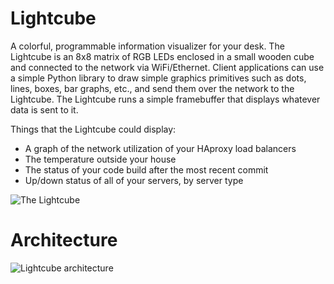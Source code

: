 Lightcube
=========

A colorful, programmable information visualizer for your desk.  The Lightcube is an 8x8 matrix
of RGB LEDs enclosed in a small wooden cube and connected to the network via WiFi/Ethernet.
Client applications can use a simple Python library to draw simple graphics primitives such as
dots, lines, boxes, bar graphs, etc., and send them over the network to the Lightcube.   The Lightcube
runs a simple framebuffer that displays whatever data is sent to it.   

Things that the Lightcube could display:

* A graph of the network utilization of your HAproxy load balancers
* The temperature outside your house
* The status of your code build after the most recent commit
* Up/down status of all of your servers, by server type

![The Lightcube](https://dl.dropboxusercontent.com/u/16837290/output.chrissnell.com/color_8x8_matrix.jpg)

Architecture
============

![Lightcube architecture](https://raw.github.com/chrissnell/Lightcube/master/LightcubeArchitecture.png)
